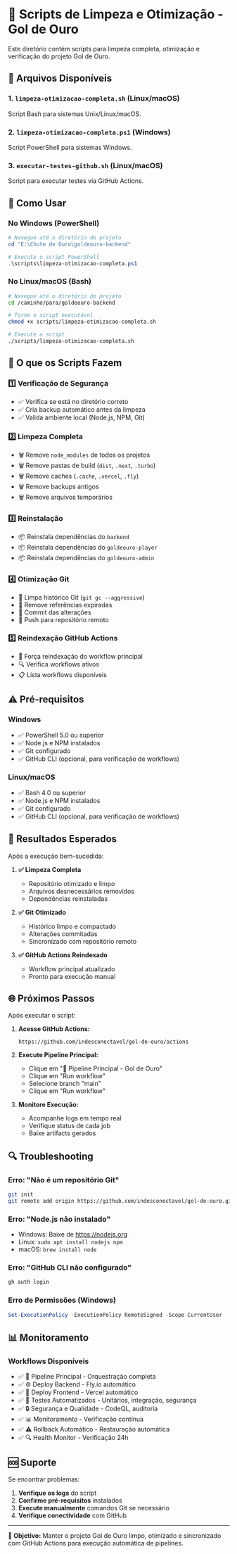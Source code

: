 # 🧹 Scripts de Limpeza e Otimização - Gol de Ouro

Este diretório contém scripts para limpeza completa, otimização e verificação do projeto Gol de Ouro.

## 📁 Arquivos Disponíveis

### 1. `limpeza-otimizacao-completa.sh` (Linux/macOS)
Script Bash para sistemas Unix/Linux/macOS.

### 2. `limpeza-otimizacao-completa.ps1` (Windows)
Script PowerShell para sistemas Windows.

### 3. `executar-testes-github.sh` (Linux/macOS)
Script para executar testes via GitHub Actions.

## 🚀 Como Usar

### No Windows (PowerShell)
```powershell
# Navegue até o diretório do projeto
cd "E:\Chute de Ouro\goldeouro-backend"

# Execute o script PowerShell
.\scripts\limpeza-otimizacao-completa.ps1
```

### No Linux/macOS (Bash)
```bash
# Navegue até o diretório do projeto
cd /caminho/para/goldeouro-backend

# Torne o script executável
chmod +x scripts/limpeza-otimizacao-completa.sh

# Execute o script
./scripts/limpeza-otimizacao-completa.sh
```

## 🔧 O que os Scripts Fazem

### 1️⃣ Verificação de Segurança
- ✅ Verifica se está no diretório correto
- ✅ Cria backup automático antes da limpeza
- ✅ Valida ambiente local (Node.js, NPM, Git)

### 2️⃣ Limpeza Completa
- 🗑️ Remove `node_modules` de todos os projetos
- 🗑️ Remove pastas de build (`dist`, `.next`, `.turbo`)
- 🗑️ Remove caches (`.cache`, `.vercel`, `.fly`)
- 🗑️ Remove backups antigos
- 🗑️ Remove arquivos temporários

### 3️⃣ Reinstalação
- 📦 Reinstala dependências do `backend`
- 📦 Reinstala dependências do `goldeouro-player`
- 📦 Reinstala dependências do `goldeouro-admin`

### 4️⃣ Otimização Git
- 🧰 Limpa histórico Git (`git gc --aggressive`)
- 🧰 Remove referências expiradas
- 💾 Commit das alterações
- 🚀 Push para repositório remoto

### 5️⃣ Reindexação GitHub Actions
- 🔄 Força reindexação do workflow principal
- 🔍 Verifica workflows ativos
- 📋 Lista workflows disponíveis

## ⚠️ Pré-requisitos

### Windows
- ✅ PowerShell 5.0 ou superior
- ✅ Node.js e NPM instalados
- ✅ Git configurado
- ✅ GitHub CLI (opcional, para verificação de workflows)

### Linux/macOS
- ✅ Bash 4.0 ou superior
- ✅ Node.js e NPM instalados
- ✅ Git configurado
- ✅ GitHub CLI (opcional, para verificação de workflows)

## 🎯 Resultados Esperados

Após a execução bem-sucedida:

1. **✅ Limpeza Completa**
   - Repositório otimizado e limpo
   - Arquivos desnecessários removidos
   - Dependências reinstaladas

2. **✅ Git Otimizado**
   - Histórico limpo e compactado
   - Alterações commitadas
   - Sincronizado com repositório remoto

3. **✅ GitHub Actions Reindexado**
   - Workflow principal atualizado
   - Pronto para execução manual

## 🌐 Próximos Passos

Após executar o script:

1. **Acesse GitHub Actions:**
   ```
   https://github.com/indesconectavel/gol-de-ouro/actions
   ```

2. **Execute Pipeline Principal:**
   - Clique em "🚀 Pipeline Principal - Gol de Ouro"
   - Clique em "Run workflow"
   - Selecione branch "main"
   - Clique em "Run workflow"

3. **Monitore Execução:**
   - Acompanhe logs em tempo real
   - Verifique status de cada job
   - Baixe artifacts gerados

## 🔍 Troubleshooting

### Erro: "Não é um repositório Git"
```bash
git init
git remote add origin https://github.com/indesconectavel/gol-de-ouro.git
```

### Erro: "Node.js não instalado"
- Windows: Baixe de https://nodejs.org
- Linux: `sudo apt install nodejs npm`
- macOS: `brew install node`

### Erro: "GitHub CLI não configurado"
```bash
gh auth login
```

### Erro de Permissões (Windows)
```powershell
Set-ExecutionPolicy -ExecutionPolicy RemoteSigned -Scope CurrentUser
```

## 📊 Monitoramento

### Workflows Disponíveis
- ✅ 🚀 Pipeline Principal - Orquestração completa
- ✅ ⚙️ Deploy Backend - Fly.io automático
- ✅ 🎨 Deploy Frontend - Vercel automático
- ✅ 🧪 Testes Automatizados - Unitários, integração, segurança
- ✅ 🔒 Segurança e Qualidade - CodeQL, auditoria
- ✅ 📊 Monitoramento - Verificação contínua
- ✅ ⚠️ Rollback Automático - Restauração automática
- ✅ 🔍 Health Monitor - Verificação 24h

## 🆘 Suporte

Se encontrar problemas:

1. **Verifique os logs** do script
2. **Confirme pré-requisitos** instalados
3. **Execute manualmente** comandos Git se necessário
4. **Verifique conectividade** com GitHub

---

**🎯 Objetivo:** Manter o projeto Gol de Ouro limpo, otimizado e sincronizado com GitHub Actions para execução automática de pipelines.
